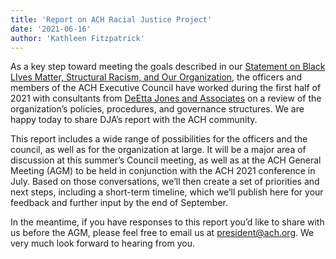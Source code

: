 ```yaml
---
title: 'Report on ACH Racial Justice Project'
date: '2021-06-16'
author: 'Kathleen Fitzpatrick'
---
```

As a key step toward meeting the goals described in our [Statement on Black LIves Matter, Structural Racism, and Our Organization](https://ach.org/ach-statement-on-black-lives-matter-structural-racism-and-our-organization/), the officers and members of the ACH Executive Council have worked during the first half of 2021 with consultants from [DeEtta Jones and Associates](https://ach.org/blog/2020/12/01/deetta-jones-associates-to-work-with-ach-on-racial-justice-review/) on a review of the organization’s policies, procedures, and governance structures. We are happy today to share DJA’s report with the ACH community.

This report includes a wide range of possibilities for the officers and the council, as well as for the organization at large. It will be a major area of discussion at this summer’s Council meeting, as well as at the ACH General Meeting (AGM) to be held in conjunction with the ACH 2021 conference in July. Based on those conversations, we’ll then create a set of priorities and next steps, including a short-term timeline, which we’ll publish here for your feedback and further input by the end of September.

In the meantime, if you have responses to this report you’d like to share with us before the AGM, please feel free to email us at <president@ach.org>. We very much look forward to hearing from you.